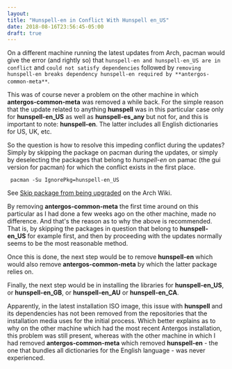 ```yaml
---
layout: 
title: "Hunspell-en in Conflict With Hunspell en_US"
date: 2018-08-16T23:56:45-05:00
draft: true
---
```


On a different machine running the latest updates from Arch, pacman would give the error (and rightly so) that `hunspell-en and hunspell-en_US are in conflict` and `could not satisfy dependencies` followed by `removing hunspell-en breaks dependency hunspell-en required by **antergos-common-meta**`.

This was of course never a problem on the other machine in which **antergos-common-meta** was removed a while back. For the simple reason that the update related to anything **hunspell** was in this particular case only for **hunspell-en_US** as well as **hunspell-es_any** but not for, and this is important to note: **hunspell-en**. The latter includes all English dictionaries for US, UK, etc.

So the question is how to resolve this impeding conflict during the updates? Simply by skipping the package on pacman during the updates, or simply by deselecting the packages that belong to *hunspell-en* on pamac (the gui version for pacman) for which the conflict exists in the first place.

     pacman -Su IgnorePkg=hunspell-en_US

See <a href="https://wiki.archlinux.org/index.php/Pacman#Skip_package_from_being_upgraded" target="_blank">Skip package from being upgraded</a> on the Arch Wiki.

By removing **antergos-common-meta** the first time around on this particular
as I had done a few weeks ago on the other machine, made no difference. And
that's the reason as to why the above is recommended. That is, by skipping the
packages in question that belong to **hunspell-en_US** for example first, and
then by proceeding with the updates normally seems to be the most reasonable
method. 

Once this is done, the next step would be to remove **hunspell-en** which would also remove **antergos-common-meta** by which the latter package relies on.

Finally, the next step would be in installing the libraries for **hunspell-en_US**, or **hunspell-en_GB**, or **hunspell-en_AU** or **hunspell-en_CA**.

Apparently, in the latest installation ISO image, this issue with **hunspell** and its dependencies has not been removed from the repositories that the installation media uses for the initial process. Which better explains as to why on the other machine which had the most recent Antergos installation, this problem was still present, whereas with the other machine in which I had removed **antergos-common-meta** which removed **hunspell-en** - the one that bundles all dictionaries for the English language - was never experienced.

